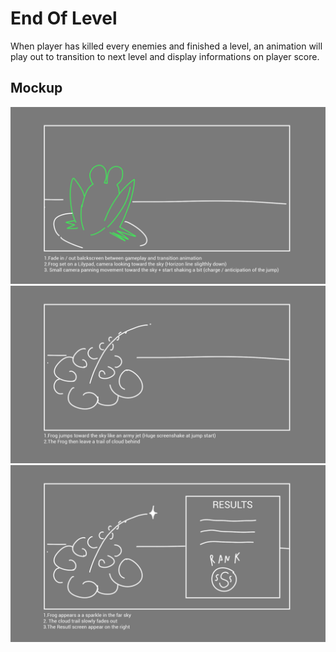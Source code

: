 # End Of Level

When player has killed every enemies and finished a level, an animation will play out to transition to next level and display informations on player score.

## Mockup
![Frame 1](Images/Transition_Frame1.png)
![Frame 2](Images/Transition_Frame2.png)
![Frame 3](Images/Transition_Frame3.png)
